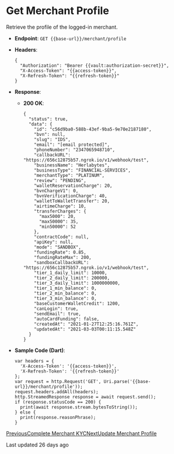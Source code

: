 # Get Merchant Profile

Retrieve the profile of the logged-in merchant.

*   **Endpoint**: `GET {{base-url}}/merchant/profile`
    
*   **Headers**:

    ```
    {
      "Authorization": "Bearer {{vault:authorization-secret}}",
      "X-Access-Token": "{{access-token}}",
      "X-Refresh-Token": "{{refresh-token}}"
    }
    ```
    
*   **Response**:
    
    *   **200 OK**:

        ```
        {
          "status": true,
          "data": {
            "id": "c56d9ba0-588b-43ef-9ba5-9e70e2187180",
            "bvn": null,
            "slug": "IDS",
            "email": "[email protected]",
            "phoneNumber": "2347065948710",
            "callbackURL": "https://656c12875b57.ngrok.io/v1/webhook/test",
            "businessName": "Herlabytes",
            "businessType": "FINANCIAL-SERVICES",
            "merchantType": "PLATINUM",
            "review": "PENDING",
            "walletReservationCharge": 20,
            "bvnChargeV1": 0,
            "bvnVerificationCharge": 40,
            "walletToWalletTransfer": 20,
            "airtimeCharge": 10,
            "transferCharges": {
              "max5000": 20,
              "max50000": 35,
              "min50000": 52
            },
            "contractCode": null,
            "apiKey": null,
            "mode": "SANDBOX",
            "fundingRate": 0.85,
            "fundingRateMax": 200,
            "sandboxCallbackURL": "https://656c12875b57.ngrok.io/v1/webhook/test",
            "tier_1_daily_limit": 10000,
            "tier_2_daily_limit": 200000,
            "tier_3_daily_limit": 1000000000,
            "tier_1_min_balance": 0,
            "tier_2_min_balance": 0,
            "tier_3_min_balance": 0,
            "baseCustomerWalletCredit": 1200,
            "canLogin": true,
            "sendEmail": true,
            "autoCardFunding": false,
            "createdAt": "2021-01-27T12:25:16.761Z",
            "updatedAt": "2021-03-03T00:11:15.548Z"
          }
        }
        ```
        
    
*   **Sample Code (Dart)**:

    ```
    var headers = {
      'X-Access-Token': '{{access-token}}',
      'X-Refresh-Token': '{{refresh-token}}'
    };
    var request = http.Request('GET', Uri.parse('{{base-url}}/merchant/profile'));
    request.headers.addAll(headers);
    http.StreamedResponse response = await request.send();
    if (response.statusCode == 200) {
      print(await response.stream.bytesToString());
    } else {
      print(response.reasonPhrase);
    }
    ```
    

[PreviousComplete Merchant KYC](/xpress-wallet-api/merchant/complete-merchant-kyc)[NextUpdate Merchant Profile](/xpress-wallet-api/merchant/update-merchant-profile)

Last updated 26 days ago